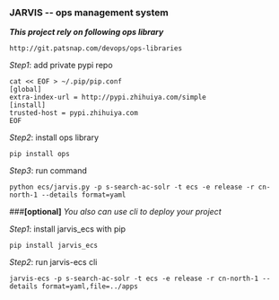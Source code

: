 ### JARVIS -- ops management system
_**This project rely on following ops library**_

    http://git.patsnap.com/devops/ops-libraries

_Step1_: add private pypi repo
    
    cat << EOF > ~/.pip/pip.conf
    [global]
    extra-index-url = http://pypi.zhihuiya.com/simple
    [install]
    trusted-host = pypi.zhihuiya.com
    EOF

_Step2_: install ops library

    pip install ops
    
_Step3_: run command

    python ecs/jarvis.py -p s-search-ac-solr -t ecs -e release -r cn-north-1 --details format=yaml
    
###**[optional]**
_You also can use cli to deploy your project_

_Step1_: install jarvis_ecs with pip

    pip install jarvis_ecs
    
_Step2_: run jarvis-ecs cli
    
    jarvis-ecs -p s-search-ac-solr -t ecs -e release -r cn-north-1 --details format=yaml,file=../apps